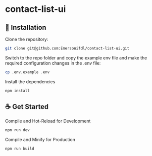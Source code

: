 # contact-list-ui

## 🚀 Installation

Clone the repository:

```sh
git clone git@github.com:Emersonifdl/contact-list-ui.git
```

Switch to the repo folder and copy the example env file and make the required configuration changes in the .env file:

```sh
cp .env.example .env
```

Install the dependencies

```sh
npm install
```

## ☕ Get Started

Compile and Hot-Reload for Development

```sh
npm run dev
```

Compile and Minify for Production

```sh
npm run build
```
